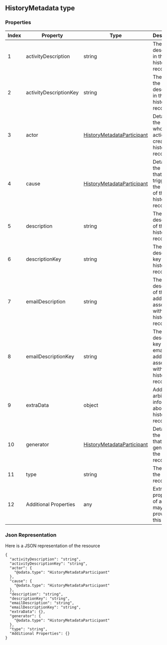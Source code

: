 ## HistoryMetadata type

### Properties 

| Index | Property               | Type                                                        | Description                                                                  |
|-------|------------------------|-------------------------------------------------------------|------------------------------------------------------------------------------|
| 1     | activityDescription    | string                                                      | The activity described in the history record.                                |
| 2     | activityDescriptionKey | string                                                      | The key of the activity described in the history record.                     |
| 3     | actor                  | [HistoryMetadataParticipant](HistoryMetadataParticipant.md) | Details of the user whose action created the history record.                 |
| 4     | cause                  | [HistoryMetadataParticipant](HistoryMetadataParticipant.md) | Details of the cause that triggered the creation of the history record.      |
| 5     | description            | string                                                      | The description of the history record.                                       |
| 6     | descriptionKey         | string                                                      | The description key of the history record.                                   |
| 7     | emailDescription       | string                                                      | The description of the email address associated with the history record.     |
| 8     | emailDescriptionKey    | string                                                      | The description key of the email address associated with the history record. |
| 9     | extraData              | object                                                      | Additional arbitrary information about the history record.                   |
| 10    | generator              | [HistoryMetadataParticipant](HistoryMetadataParticipant.md) | Details of the system that generated the history record.                     |
| 11    | type                   | string                                                      | The type of the history record.                                              |
| 12    | Additional Properties  | any                                                         | Extra properties of any type may be provided to this object.                 |

### Json Representation
Here is a JSON representation of the resource

```http 
{
  "activityDescription": "string",
  "activityDescriptionKey": "string",
  "actor": {
    "@odata.type": "HistoryMetadataParticipant"
  },
  "cause": {
    "@odata.type": "HistoryMetadataParticipant"
  },
  "description": "string",
  "descriptionKey": "string",
  "emailDescription": "string",
  "emailDescriptionKey": "string",
  "extraData": {},
  "generator": {
    "@odata.type": "HistoryMetadataParticipant"
  },
  "type": "string",
  "Additional Properties": {}
}
```
